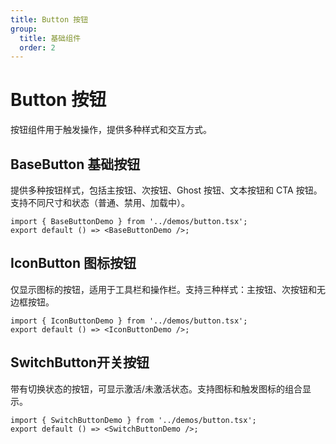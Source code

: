 ```yaml
---
title: Button 按钮
group:
  title: 基础组件
  order: 2
---
```


# Button 按钮

按钮组件用于触发操作，提供多种样式和交互方式。

## BaseButton 基础按钮

提供多种按钮样式，包括主按钮、次按钮、Ghost 按钮、文本按钮和 CTA 按钮。支持不同尺寸和状态（普通、禁用、加载中）。

```tsx
import { BaseButtonDemo } from '../demos/button.tsx';
export default () => <BaseButtonDemo />;
```

## IconButton 图标按钮

仅显示图标的按钮，适用于工具栏和操作栏。支持三种样式：主按钮、次按钮和无边框按钮。

```tsx
import { IconButtonDemo } from '../demos/button.tsx';
export default () => <IconButtonDemo />;
```

## SwitchButton开关按钮

带有切换状态的按钮，可显示激活/未激活状态。支持图标和触发图标的组合显示。

```tsx
import { SwitchButtonDemo } from '../demos/button.tsx';
export default () => <SwitchButtonDemo />;
```
